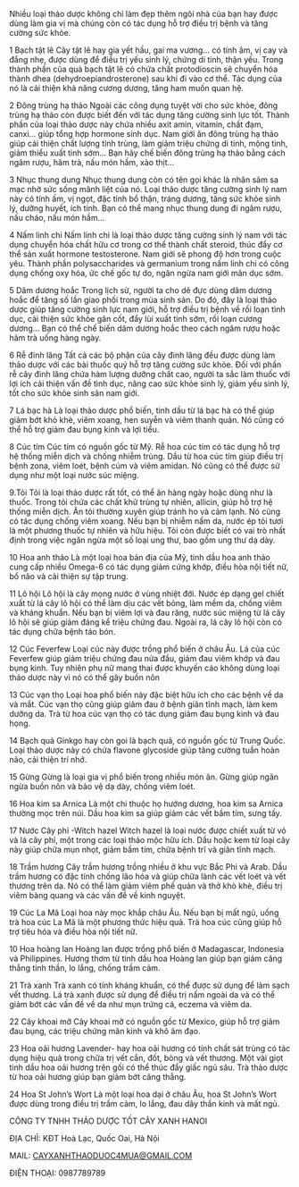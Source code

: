 Nhiều loại thảo dược không chỉ làm đẹp thêm ngôi nhà của bạn hay được dùng làm gia vị mà chúng còn có tác dụng hỗ trợ điều trị bệnh và tăng cường sức khỏe.

1 Bạch tật lê 
Cây tật lê hay gia yết hầu, gai ma vương… có tính âm, vị cay và đắng nhẹ, được dùng để điều trị yếu sinh lý, chứng di tinh, thận yếu. Trong thành phần của quả bạch tật lê có chứa chất protodioscin sẽ chuyển hóa thành dhea (dehydroepiandrosterone) sau khi đi vào cơ thể. Tác dụng của nó là cải thiện khả năng cương dương, tăng ham muốn quan hệ.

2 Đông trùng hạ thảo 
Ngoài các công dụng tuyệt vời cho sức khỏe, đông trùng hạ thảo còn được biết đến với tác dụng tăng cường sinh lực tốt. Thành phần của loại thảo dược này chứa nhiều axit amin, vitamin, chất đạm, canxi… giúp tổng hợp hormone sinh dục. Nam giới ăn đông trùng hạ thảo giúp cải thiện chất lượng tinh trùng, làm giảm triệu chứng di tinh, mộng tinh, giảm thiểu xuất tinh sớm… Bạn hãy chế biến đông trùng hạ thảo bằng cách ngâm rượu, hãm trà, nấu món hầm, xào thịt…

3 Nhục thung dung 
Nhục thung dung còn có tên gọi khác là nhân sâm sa mạc nhờ sức sống mãnh liệt của nó. Loại thảo dược tăng cường sinh lý nam này có tính ấm, vị ngọt, đặc tính bổ thận, tráng dương, tăng sức khỏe sinh lý, dưỡng huyết, ích tinh. Bạn có thể mang nhục thung dung đi ngâm rượu, nấu cháo, nấu món hầm…

4 Nấm linh chi 
Nấm linh chi là loại thảo dược tăng cường sinh lý nam với tác dụng chuyển hóa chất hữu cơ trong cơ thể thành chất steroid, thúc đẩy cơ thể sản xuất hormone testosterone. Nam giới sẽ phong độ hơn trong cuộc yêu. Thành phần polysaccharides và germanium trong nấm linh chi có công dụng chống oxy hóa, ức chế gốc tự do, ngăn ngừa nam giới mãn dục sớm.

5 Dâm dương hoắc 
Trong lịch sử, người ta cho dê đực dùng dâm dương hoắc để tăng số lần giao phối trong mùa sinh sản. Do đó, đây là loại thảo dược giúp tăng cường sinh lực nam giới, hỗ trợ điều trị bệnh về rối loạn tình dục, cải thiện sức khỏe gân cốt, đẩy lùi xuất tinh sớm, rối loạn cương dương… Bạn có thể chế biến dâm dương hoắc theo cách ngâm rượu hoặc hãm trà uống hàng ngày.

6 Rễ đinh lăng 
Tất cả các bộ phận của cây đinh lăng đều được dùng làm thảo dược với các bài thuốc quý hỗ trợ tăng cường sức khỏe. Đối với phần rễ cây đinh lăng chứa hàm lượng dưỡng chất cao, người ta sắc làm thuốc với lợi ích cải thiện vấn đề tình dục, nâng cao sức khỏe sinh lý, giảm yếu sinh lý, tốt cho sức khỏe sinh sản nam giới.

7 Lá bạc hà 
Là loại thảo dược phổ biến, tinh dầu từ lá bạc hà có thể giúp giảm bớt khò khè, viêm xoang, hen suyễn và viêm thanh quản. Nó cũng có thể hỗ trợ giảm đau bụng kinh và lợi tiểu.

8 Cúc tím 
Cúc tím có nguồn gốc từ Mỹ. Rễ hoa cúc tím có tác dụng hỗ trợ hệ thống miễn dịch và chống nhiễm trùng. Dầu từ hoa cúc tím giúp điều trị bệnh zona, viêm loét, bệnh cúm và viêm amidan. Nó cũng có thể được sử dụng như một loại nước súc miệng.

9.Tỏi 
Tỏi là loại thảo dược rất tốt, có thể ăn hàng ngày hoặc dùng như là thuốc. Trong tỏi chứa các chất khử trùng tự nhiên, allicin, giúp hỗ trợ hệ thống miễn dịch. Ăn tỏi thường xuyên giúp tránh ho và cảm lạnh. Nó cũng có tác dụng chống viêm xoang. Nếu bạn bị nhiễm nấm da, nước ép tỏi tươi là một phương thuốc tự nhiên và hữu hiệu. Tỏi còn được biết có vai trò nhất định trong việc ngăn ngừa một số loại ung thư, bao gồm ung thư dạ dày.

10 Hoa anh thảo 
Là một loại hoa bản địa của Mỹ, tinh dầu hoa anh thảo cung cấp nhiều Omega-6 có tác dụng giảm cứng khớp, điều hòa nội tiết nữ, bổ não và cải thiện sự tập trung.

11 Lô hội 
Lô hội là cây mọng nước ở vùng nhiệt đới. Nước ép dạng gel chiết xuất từ lá cây lô hội có thể làm dịu các vết bỏng, làm mềm da, chống viêm và kháng khuẩn. Nếu bạn bị viêm lợi và đau răng, nước súc miệng từ lá cây lô hội sẽ giúp giảm đáng kể triệu chứng đau. Ngoài ra, lá cây lô hội còn có tác dụng chữa bệnh táo bón.

12 Cúc Feverfew 
Loại cúc này được trồng phổ biến ở châu Âu. Lá của cúc Feverfew giúp giảm triệu chứng đau nửa đầu, giảm đau viêm khớp và đau bụng kinh. Tuy nhiên phụ nữ mang thai được khuyến cáo không dùng loại thảo dược này vì nó có thể gây buồn nôn

13 Cúc vạn thọ 
Loại hoa phổ biến này đặc biệt hữu ích cho các bệnh về da và mắt. Cúc vạn thọ cũng giúp giảm đau ở bệnh giãn tĩnh mạch, làm kem dưỡng da. Trà từ hoa cúc vạn thọ có tác dụng giảm đau bụng kinh và đau họng.

14 Bạch quả 
Ginkgo hay còn goi là bạch quả, có nguồn gốc từ Trung Quốc. Loại thảo dược này có chứa flavone glycoside giúp tăng cường tuần hoàn não, cải thiện trí nhớ.

15 Gừng 
Gừng là loại gia vị phổ biến trong nhiều món ăn. Gừng giúp ngăn ngừa buồn nôn và bảo vệ dạ dày, chống viêm loét.

16 Hoa kim sa Arnica 
Là một chi thuộc họ hướng dương, hoa kim sa Arnica thường mọc trên núi. Dầu hoa kim sa giúp giảm các vết bầm tím, sưng tấy.

17 Nước Cây phỉ 
-Witch hazel Witch hazel là loại nước được chiết xuất từ vỏ và lá cây phỉ, một trong các loại thảo mộc hữu ích. Dầu hoặc kem từ loại cây này giúp chữa mụn nhọt, giảm bầm tím, chữa bệnh trĩ và giãn tĩnh mạch.

18 Trầm hương 
Cây trầm hương trồng nhiều ở khu vực Bắc Phi và Arab. Dầu trầm hương có đặc tính chống lão hóa và giúp chữa lành các vết loét và vết thương trên da. Nó có thể làm giảm viêm phế quản và thở khò khè, điều trị viêm bàng quang và các vấn đề về kinh nguyệt.

19 Cúc La Mã 
Loại hoa này mọc khắp châu Âu. Nếu bạn bị mất ngủ, uống trà hoa cúc La Mã là một phương thức hiệu quả. Trà hoa cúc cũng giúp hỗ trợ tiêu hóa và điều hòa nội tiết nữ.

10 Hoa hoàng lan 
Hoàng lan được trồng phổ biến ở Madagascar, Indonesia và Philippines. Hương thơm từ tinh dầu hoa Hoàng lan giúp bạn giảm căng thẳng tinh thần, lo lắng, chống trầm cảm.

21 Trà xanh 
Trà xanh có tính kháng khuẩn, có thể được sử dụng để làm sạch vết thương. Lá trà xanh được sử dụng để điều trị nấm ngoài da và có thể giảm bớt các vấn đề về da như mụn trứng cá, eczema và viêm da.

22 Cây khoai mỡ 
Cây khoai mỡ có nguồn gốc từ Mexico, giúp hỗ trợ giảm đau bụng, các triệu chứng mãn kinh và khô âm đạo.

23 Hoa oải hương 
Lavender- hay hoa oải hương có tính chất sát trùng có tác dụng hiệu quả trong chữa trị vết cắn, đốt, bỏng và vết thương. Một vài giọt tinh dầu hoa oải hương trên gối có thể thúc đẩy giấc ngủ sâu. Trà thảo dược từ hoa oải hương giúp bạn giảm bớt căng thẳng.

24 Hoa St John’s Wort 
Là một loại hoa dại ở châu Âu, hoa St John’s Wort được dùng trong điều trị trầm cảm, lo lắng, đau dây thần kinh và mất ngủ.


CÔNG TY TNHH THẢO DƯỢC TỐT CÂY XANH HANOI

ĐỊA CHỈ: KĐT Hoà Lạc, Quốc Oai, Hà Nội

MAIL: CAYXANHTHAODUOC4MUA@GMAIL.COM

ĐIỆN THOẠI: 0987789789
